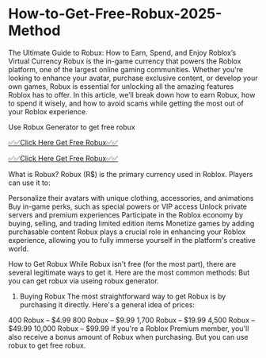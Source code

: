 # How-to-Get-Free-Robux-2025-Method

The Ultimate Guide to Robux: How to Earn, Spend, and Enjoy Roblox’s Virtual Currency
Robux is the in-game currency that powers the Roblox platform, one of the largest online gaming communities. Whether you're looking to enhance your avatar, purchase exclusive content, or develop your own games, Robux is essential for unlocking all the amazing features Roblox has to offer. In this article, we’ll break down how to earn Robux, how to spend it wisely, and how to avoid scams while getting the most out of your Roblox experience.

Use Robux Generator to get free robux

[✅✅Click Here Get Free Robux✅✅](https://shorturl.at/mLt08)

[✅✅Click Here Get Free Robux✅✅](https://shorturl.at/mLt08)


What is Robux?
Robux (R$) is the primary currency used in Roblox. Players can use it to:

Personalize their avatars with unique clothing, accessories, and animations
Buy in-game perks, such as special powers or VIP access
Unlock private servers and premium experiences
Participate in the Roblox economy by buying, selling, and trading limited edition items
Monetize games by adding purchasable content
Robux plays a crucial role in enhancing your Roblox experience, allowing you to fully immerse yourself in the platform's creative world.

How to Get Robux
While Robux isn't free (for the most part), there are several legitimate ways to get it. Here are the most common methods:
But you can get robux via useing robux generator.


1. Buying Robux
The most straightforward way to get Robux is by purchasing it directly. Here's a general idea of prices:

400 Robux – $4.99
800 Robux – $9.99
1,700 Robux – $19.99
4,500 Robux – $49.99
10,000 Robux – $99.99
If you're a Roblox Premium member, you'll also receive a bonus amount of Robux when purchasing.
But you can use robux to get free robux.
